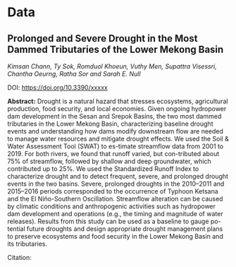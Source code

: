 # Data


## Prolonged and Severe Drought in the Most Dammed Tributaries of the Lower Mekong Basin

*Kimsan Chann, Ty Sok, Romduol Khoeun, Vuthy Men, Supattra Visessri, Chantha Oeurng, Ratha Sor and Sarah E. Null*

DOI: https://doi.org/10.3390/xxxxx

**Abstract:** Drought is a natural hazard that stresses ecosystems, agricultural production, food security, and local economies. Given ongoing hydropower dam development in the Sesan and Srepok Basins, the two most dammed tributaries in the Lower Mekong Basin, characterizing baseline drought events and understanding how dams modify downstream flow are  needed to manage water resources and mitigate drought effects. We used the Soil & Water Assessment Tool (SWAT) to es-timate streamflow data from 2001 to 2019. For both rivers, we found that runoff varied, but con-tributed about 75% of streamflow, followed by shallow and deep groundwater, which contributed up to 25%. We used the Standardized Runoff Index to characterize drought and to detect  frequent, severe, and prolonged drought events in the two basins. Severe, prolonged droughts in the 2010–2011 and 2015–2016 periods corresponded to the occurrence of Typhoon Ketsana and the El Niño-Southern Oscillation. Streamflow alteration can be caused by climatic conditions and anthropogenic activities such as hydropower dam development and operations (e.g., the timing and magnitude of water releases). Results from this study can be used as a baseline to gauge po-tential future droughts and design appropriate drought management plans to preserve ecosystems and food security in the Lower Mekong Basin and its tributaries.


Citation: 




